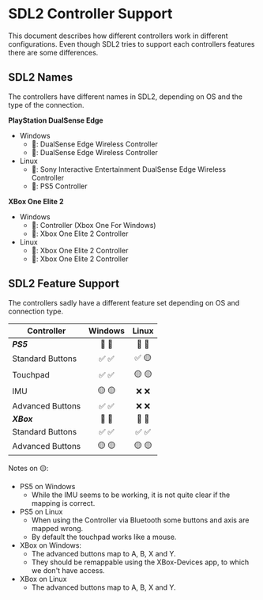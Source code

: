 # SDL2 Controller Support
This document describes how different controllers work in different configurations.
Even though SDL2 tries to support each controllers features there are some differences.

## SDL2 Names
The controllers have different names in SDL2, depending on OS and the type of the connection.

**PlayStation DualSense Edge**
- Windows
  - 🔌: DualSense Edge Wireless Controller
  - 📡: DualSense Edge Wireless Controller
- Linux
  - 🔌: Sony Interactive Entertainment DualSense Edge Wireless Controller
  - 📡: PS5 Controller

**XBox One Elite 2**
- Windows
  - 🔌: Controller (Xbox One For Windows)
  - 📡: Xbox One Elite 2 Controller
- Linux
  - 🔌: Xbox One Elite 2 Controller
  - 📡: Xbox One Elite 2 Controller

## SDL2 Feature Support
The controllers sadly have a different feature set depending on OS and connection type.

| Controller       | Windows | Linux |
|------------------|:-------:|:-----:|
| **_PS5_**        | 🔌 📡  | 🔌 📡 |
| Standard Buttons | ✅ ✅  | ✅ 🟡|
| Touchpad         | ✅ ✅  | 🟡 🟡|
| IMU              | 🟡 🟡  | ❌ ❌|
| Advanced Buttons | ✅ ✅  | ❌ ❌|
| **_XBox_**       | 🔌 📡  | 🔌 📡 |
| Standard Buttons | ✅ ✅  | ✅ ✅|
| Advanced Buttons | 🟡 🟡  | 🟡 🟡|

Notes on 🟡:
- PS5 on Windows
  - While the IMU seems to be working, it is not quite clear if the mapping is correct.
- PS5 on Linux
  - When using the Controller via Bluetooth some buttons and axis are mapped wrong.
  - By default the touchpad works like a mouse.
- XBox on Windows:
  - The advanced buttons map to A, B, X and Y.
  - They should be remappable using the XBox-Devices app, to which we don't have access.
- XBox on Linux
  - The advanced buttons map to A, B, X and Y.